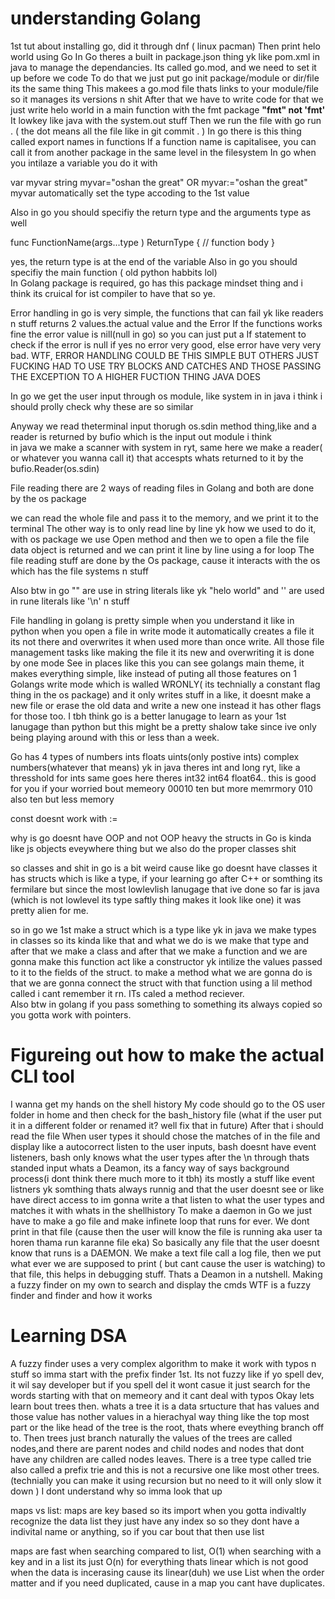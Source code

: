 # understanding Golang

1st tut about installing go, did it through dnf ( linux pacman)
Then print helo world using Go
In Go theres a built in package.json thing yk like pom.xml in java to manage the dependancies.
Its called go.mod, and we need to set it up before we code
To do that we just put go init package/module or dir/file its the same thing
This makees a go.mod file thats links to your module/file so it manages its versions n shit
After that we have to write code for that we just write helo world in a main function with the fmt package
 **"fmt" not 'fmt'**
It lowkey like java with the system.out stuff
Then we run the file with go run . ( the dot means all the file like in git commit . )
In go there is this thing called export names in functions
If a function name is capitalisee, you can call it from another package in the same level in the filesystem
In go when you intilaze a variable you do it with 

var myvar string
myvar="oshan the great"
OR
myvar:="oshan the great"
myvar automatically set the type accoding to the 1st value

Also in go you should specifiy the return type and the arguments type as well

func FunctionName(args...type ) ReturnType {
    // function body
}

yes, the return type is at the end of the variable
Also in go you should specifiy the main function ( old python habbits lol)  
In Golang package is required, go has this package mindset thing and i think its cruical for ist compiler to have that so ye.

Error handling in go is very simple, the functions that can fail yk like readers n stuff returns
2 values.the actual value and the Error
If the functions works fine the error value is nill(null in go) so you can just put a If statement
to check if the error is null if yes no error very good, else error have very very bad.
WTF, ERROR HANDLING COULD BE THIS SIMPLE BUT OTHERS JUST FUCKING HAD TO USE TRY BLOCKS AND CATCHES AND THOSE PASSING THE EXCEPTION TO A HIGHER FUCTION THING JAVA DOES

In go we get the user input through os module, like system in in java
i think i should prolly check why these are so similar

Anyway we read theterminal input thorugh os.sdin method thing,like and a reader is returned by bufio which is the input out module i think   
in java we make a scanner with system in ryt, same here we make a reader( or whatever you wanna call it) that accespts whats returned to it by the bufio.Reader(os.sdin)

File reading
there are 2 ways of reading files in Golang and both are done by the os package 

we can read the whole file and pass it to the memory, and we print it to the terminal 
The other way is to only read line by line yk how we used to do it, with os package we use Open method and then we to open a file the file data object is returned and we can print it line by line using a for loop
The file reading stuff are done by the Os package, cause it interacts with the os which has the file systems n stuff

Also btw in go "" are use in string literals like yk "helo world" and '' are used in rune literals 
like '\n' n stuff

File handling in golang is pretty simple when  you understand it like in python when you open a file in write mode it automatically creates a file it its not there and overwrites it when used more than once write.
All those file management tasks like making the file it its new and overwriting it is done by one mode 
See in places like this you can see golangs main theme, it makes everything simple, like instead of puting all those features on 1 Golangs write mode which is walled WRONLY( its technially a constant flag thing in the os package) and it only writes stuff in a like, it doesnt make a new file or erase the old data and write a new one instead it has other flags for those too. 
I tbh think go is a better lanugage to learn as your 1st lanugage than python but this might be a pretty shalow take since ive only being playing around with this or less than a week.

Go has 4 types of numbers
ints floats uints(only postive ints) complex numbers(whatever that means)
yk in java theres int and long ryt, like a thresshold for ints same goes here theres int32 int64
float64..
this is good for you if your worried bout memeory 
00010 ten but more memrmory
010 also ten but less memory

const doesnt work with :=

why is go doesnt have OOP and not OOP heavy
the structs in Go is kinda like  js objects eveywhere thing but we also do the proper 
classes shit 

so classes and shit in go is a bit weird cause like go doesnt have classes it has structs which is like a type, if your learning go after C++ or somthing its fermilare but since the most lowlevlish lanugage that ive done so far is java (which is not lowlevel its type saftly thing makes it look like one) it was pretty alien for me.

so in go we 1st make a struct which is a type like yk in java we make types in classes so its kinda like that and what we do is we  make that type and after that we make a class 
and after that we make a function and we are gonna make this function act like a constructor yk intilize the values passed to it to the fields of the struct.
to make a method what we are gonna do is that we are gonna connect the struct with that function using a lil method called i cant remember it rn. ITs caled a method reciever.  
Also btw in golang if you pass something to something its always copied so you gotta work with pointers. 
# Figureing out how to make the actual CLI tool

I wanna get my hands on the shell history
My code should go to the OS user folder in home and then check for the bash_history file
(what if the user put it in a different folder or renamed it? well fix that in future)
After that i should read the file 
When user types it should chose the matches of in the file and display like a autocorrect
listen to the user inputs, bash doesnt have event listeners, bash only knows what the user types after the \n through thats standed input
whats a Deamon, its a fancy way of says background process(i dont think there much more to it tbh)
its mostly a stuff like event listners yk somthing thats always runnig and that the user doesnt see or like have direct access to
im gonna write a that listen to what the user types and matches it with whats in the shellhistory
To make a daemon in Go we just have to make a go file and make infinete loop that runs for ever.
We dont print in that file (cause then the user will know the file is running
aka user ta horen thama run karanne file eka)
So basically any file that the user doesnt know that runs is a DAEMON.
We make a text file call a log file, then we put what ever we are supposed to print ( but cant cause the user is watching) to that file, this helps in debugging stuff. Thats a Deamon in a nutshell.
Making a fuzzy finder on my own to search and display the cmds
WTF is a fuzzy finder and finder and how it works 


# Learning DSA
A fuzzy finder uses a very complex algorithm to make it work with typos n stuff so imma start with the prefix finder 1st.
Its not fuzzy like if yo spell dev, it wil say developer but if you spell del it wont casue it just search for the words starting with that on memeory and it cant deal with typos
Okay lets learn bout trees then.
whats a tree it is a data srtucture that has values and those value has nother values in a hierachyal way thing
like the top most part or the like head of the tree is the root, thats where eveything branch off to.
Then trees just branch naturally 
the values of the trees are called nodes,and there are  parent nodes and child nodes and nodes that dont have any children are called nodes leaves. 
There is a tree type called trie also called a prefix trie and this is not a recursive one like most other trees.(technially you can make  it using recursion but no need to it will only slow it down )
I dont understand why so imma look that up 


maps vs list:
maps are key based so its import when you gotta indivaltly recognize the data
list they just have any index so so they dont have a indivital name or anything, so if you car bout that then use list
 
maps are fast when searching compared to list, O(1) when searching with a key and in a list its just O(n) for everything thats linear which is not good when the data is incerasing cause its linear(duh)
we use List when the order matter and if you need duplicated, cause in a map you cant have duplicates. 

